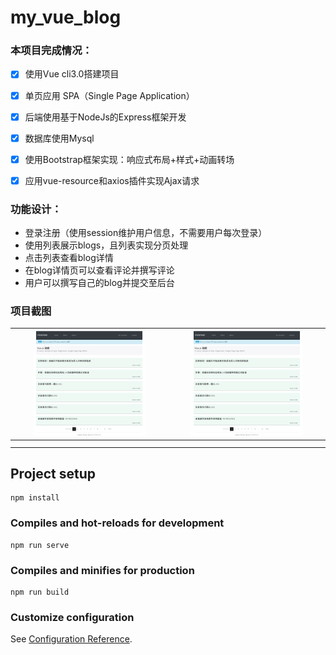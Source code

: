 # my_vue_blog



### 本项目完成情况：

- [x] 使用Vue cli3.0搭建项目
- [x] 单页应用 SPA（Single Page Application）

- [x] 后端使用基于NodeJs的Express框架开发
- [x] 数据库使用Mysql

- [x] 使用Bootstrap框架实现：响应式布局+样式+动画转场
- [x] 应用vue-resource和axios插件实现Ajax请求



### 功能设计：

- 登录注册（使用session维护用户信息，不需要用户每次登录）
- 使用列表展示blogs，且列表实现分页处理
- 点击列表查看blog详情
- 在blog详情页可以查看评论并撰写评论
- 用户可以撰写自己的blog并提交至后台





### 项目截图

| <img src="https://github.com/MasterOrigamii/vue_blog/blob/pics/home_after_login.jpg" width="75%"> | <img src="https://github.com/MasterOrigamii/vue_blog/blob/pics/home_after_login.jpg" width="75%"> |
| ------------------------------------------------------------ | ------------------------------------------------------------ |
|                                                              |                                                              |
|                                                              |                                                              |





## Project setup

```
npm install
```

### Compiles and hot-reloads for development
```
npm run serve
```

### Compiles and minifies for production
```
npm run build
```

### Customize configuration
See [Configuration Reference](https://cli.vuejs.org/config/).
